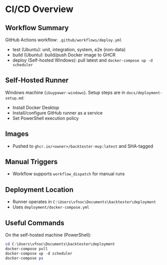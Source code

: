 # CI/CD Overview

## Workflow Summary

GitHub Actions workflow: `.github/workflows/deploy.yml`

- test (Ubuntu): unit, integration, system, e2e (non-data)
- build (Ubuntu): build/push Docker image to GHCR
- deploy (Self-hosted Windows): pull latest and `docker-compose up -d scheduler`

## Self-Hosted Runner

Windows machine (`ibuypower-windows`). Setup steps are in `docs/deployment-setup.md`:
- Install Docker Desktop
- Install/configure GitHub runner as a service
- Set PowerShell execution policy

## Images

- Pushed to `ghcr.io/<owner>/backtester-mvp:latest` and SHA-tagged

## Manual Triggers

- Workflow supports `workflow_dispatch` for manual runs

## Deployment Location

- Runner operates in `C:\Users\vfnoc\Documents\backtester\deployment`
- Uses `deployment/docker-compose.yml`

## Useful Commands

On the self-hosted machine (PowerShell):

```powershell
cd C:\Users\vfnoc\Documents\backtester\deployment
docker-compose pull
docker-compose up -d scheduler
docker-compose ps
```

